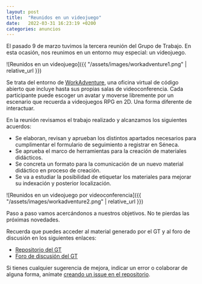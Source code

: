 ```yaml
---
layout: post
title:  "Reunidos en un videojuego"
date:   2022-03-31 16:23:19 +0200
categories: anuncios
---
```


El pasado 9 de marzo tuvimos la tercera reunión del Grupo de Trabajo. En esta ocasión, nos reunimos en un entorno muy especial: un videojuego.

![Reunidos en un videojuego]({{ "/assets/images/workadventure1.png" | relative_url }})

Se trata del entorno de [WorkAdventure](https://workadventu.re), una oficina virtual de código abierto que incluye hasta sus propias salas de videoconferencia. Cada participante puede escoger un avatar y moverse libremente por un escenario que recuerda a videojuegos RPG en 2D. Una forma diferente de interactuar.

En la reunión revisamos el trabajo realizado y alcanzamos los siguientes acuerdos:

- Se elaboran, revisan y aprueban los distintos apartados necesarios para cumplimentar el formulario de seguimiento a registrar en Séneca.
- Se aprueba el marco de herramientas para la creación de materiales didácticos.
- Se concreta un formato para la comunicación de un nuevo material didáctico en proceso de creación.
- Se va a estudiar la posibilidad de etiquetar los materiales para mejorar su indexación y posterior localización.

![Reunidos en un videojuego por videoconferencia]({{ "/assets/images/workadventure2.png" | relative_url }})

Paso a paso vamos acercándonos a nuestros objetivos. No te pierdas las próximas novedades.

Recuerda que puedes acceder al material generado por el GT y al foro de discusión en los siguientes enlaces:
- [Repositorio del GT](https://github.com/IES-Rafael-Alberti/GT-DVIA-21-22)
- [Foro de discusión del GT](https://github.com/IES-Rafael-Alberti/GT-DVIA-21-22/discussions)

Si tienes cualquier sugerencia de mejora, indicar un error o colaborar de alguna forma, anímate [creando un issue en el repositorio](https://github.com/IES-Rafael-Alberti/GT-DVIA-21-22/issues/new).